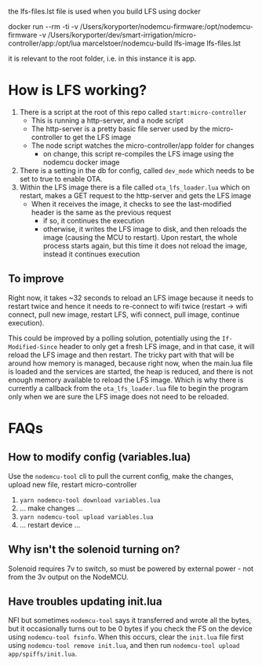 the lfs-files.lst file is used when you build LFS using docker

docker run --rm -ti -v /Users/koryporter/nodemcu-firmware:/opt/nodemcu-firmware -v /Users/koryporter/dev/smart-irrigation/micro-controller/app:/opt/lua marcelstoer/nodemcu-build lfs-image lfs-files.lst

it is relevant to the root folder, i.e. in this instance it is app.

# How is LFS working?

1. There is a script at the root of this repo called `start:micro-controller`
   - This is running a http-server, and a node script
   - The http-server is a pretty basic file server used by the micro-controller to get the LFS image
   - The node script watches the micro-controller/app folder for changes
     - on change, this script re-compiles the LFS image using the nodemcu docker image
2. There is a setting in the db for config, called `dev_mode` which needs to be set to true to enable OTA.
3. Within the LFS image there is a file called `ota_lfs_loader.lua` which on restart, makes a GET request to the http-server and gets the LFS image
   - When it receives the image, it checks to see the last-modified header is the same as the previous request
     - if so, it continues the execution
     - otherwise, it writes the LFS image to disk, and then reloads the image (causing the MCU to restart). Upon restart, the whole process starts again, but this time it does not reload the image, instead it continues execution

## To improve

Right now, it takes ~32 seconds to reload an LFS image because it needs to restart twice and hence it needs to re-connect to wifi twice (restart -> wifi connect, pull new image, restart LFS, wifi connect, pull image, continue execution).

This could be improved by a polling solution, potentially using the `If-Modified-Since` header to only get a fresh LFS image, and in that case, it will reload the LFS image and then restart.
The tricky part with that will be around how memory is managed, because right now, when the main.lua file is loaded and the services are started, the heap is reduced, and there is not enough memory
available to reload the LFS image. Which is why there is currently a callback from the `ota_lfs_loader.lua` file to begin the program only when we are sure the LFS image does not need to be reloaded.

# FAQs

## How to modify config (variables.lua)

Use the `nodemcu-tool` cli to pull the current config, make the changes, upload new file, restart micro-controller

1. `yarn nodemcu-tool download variables.lua`
2. ... make changes ...
3. `yarn nodemcu-tool upload variables.lua`
4. ... restart device ...

## Why isn't the solenoid turning on?

Solenoid requires 7v to switch, so must be powered by external power - not from the 3v output on the NodeMCU.

## Have troubles updating init.lua

NFI but sometimes `nodemcu-tool` says it transferred and wrote all the bytes, but it occasionally turns out to be 0 bytes if you check the FS on the device using `nodemcu-tool fsinfo`. When this occurs, clear the `init.lua` file first using `nodemcu-tool remove init.lua`, and then run `nodemcu-tool upload app/spiffs/init.lua`.
